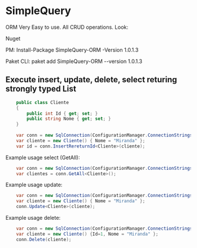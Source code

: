 # SimpleQuery
ORM Very Easy to use. All CRUD operations. Look:

Nuget

PM: Install-Package SimpleQuery-ORM -Version 1.0.1.3

Paket CLI: paket add SimpleQuery-ORM --version 1.0.1.3

Execute insert, update, delete, select returing strongly typed List
------------------------------------------------------------
```csharp
    public class Cliente
    {
        public int Id { get; set; }
        public string Nome { get; set; }
    }
     
    var conn = new SqlConnection(ConfigurationManager.ConnectionStrings["sqlserver"].ConnectionString);    
    var cliente = new Cliente() { Nome = "Miranda" };        
    var id = conn.InsertRereturnId<Cliente>(cliente);              
```
Example usage select (GetAll):
```csharp
    var conn = new SqlConnection(ConfigurationManager.ConnectionStrings["SQLServer"].ConnectionString);
    var clientes = conn.GetAll<Cliente>();
```

Example usage update:
```csharp
    var conn = new SqlConnection(ConfigurationManager.ConnectionStrings["SQLServer"].ConnectionString);
    var cliente = new Cliente() { Nome = "Miranda" };
    conn.Update<Cliente>(cliente);
```
Example usage delete:
```csharp
    var conn = new SqlConnection(ConfigurationManager.ConnectionStrings["SQLServer"].ConnectionString);
    var cliente = new Cliente() {Id=1, Nome = "Miranda" };
    conn.Delete(cliente);
```

     
     
